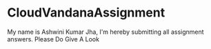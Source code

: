 # CloudVandanaAssignment
My name is Ashwini Kumar Jha, I'm hereby submitting all assignment answers.
Please Do Give A Look
